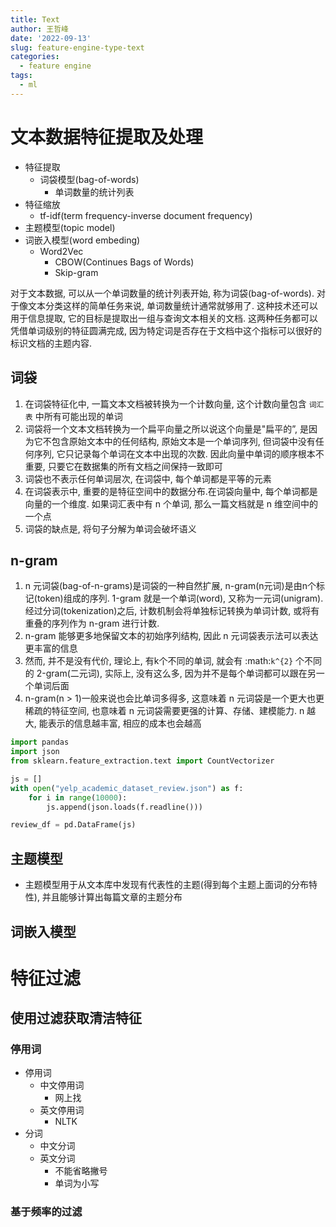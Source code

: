 ```yaml
---
title: Text
author: 王哲峰
date: '2022-09-13'
slug: feature-engine-type-text
categories:
  - feature engine
tags:
  - ml
---
```



# 文本数据特征提取及处理

- 特征提取
    - 词袋模型(bag-of-words)
        - 单词数量的统计列表
- 特征缩放
    - tf-idf(term frequency-inverse document frequency)
- 主题模型(topic model)
- 词嵌入模型(word embeding)
    - Word2Vec
        - CBOW(Continues Bags of Words)
        - Skip-gram

对于文本数据, 可以从一个单词数量的统计列表开始, 称为词袋(bag-of-words).
对于像文本分类这样的简单任务来说, 单词数量统计通常就够用了. 
这种技术还可以用于信息提取, 它的目标是提取出一组与查询文本相关的文档. 
这两种任务都可以凭借单词级别的特征圆满完成, 
因为特定词是否存在于文档中这个指标可以很好的标识文档的主题内容. 

## 词袋

1. 在词袋特征化中, 一篇文本文档被转换为一个计数向量, 这个计数向量包含 `词汇表` 中所有可能出现的单词
2. 词袋将一个文本文档转换为一个扁平向量之所以说这个向量是"扁平的”, 是因为它不包含原始文本中的任何结构, 
   原始文本是一个单词序列, 但词袋中没有任何序列, 它只记录每个单词在文本中出现的次数. 
   因此向量中单词的顺序根本不重要, 只要它在数据集的所有文档之间保持一致即可
3. 词袋也不表示任何单词层次, 在词袋中, 每个单词都是平等的元素
4. 在词袋表示中, 重要的是特征空间中的数据分布.在词袋向量中, 
   每个单词都是向量的一个维度. 如果词汇表中有 n 个单词, 
   那么一篇文档就是 n 维空间中的一个点
5. 词袋的缺点是, 将句子分解为单词会破坏语义


## n-gram

1. n 元词袋(bag-of-n-grams)是词袋的一种自然扩展, n-gram(n元词)是由n个标记(token)组成的序列. 1-gram
   就是一个单词(word), 又称为一元词(unigram). 经过分词(tokenization)之后, 计数机制会将单独标记转换为单词计数, 或将有重叠的序列作为
   n-gram 进行计数. 
2. n-gram 能够更多地保留文本的初始序列结构, 因此 n
   元词袋表示法可以表达更丰富的信息
3. 然而, 并不是没有代价, 理论上, 有k个不同的单词, 就会有 :math:`k^{2}`
   个不同的
   2-gram(二元词), 实际上, 没有这么多, 因为并不是每个单词都可以跟在另一个单词后面
4. n-gram(n > 1)一般来说也会比单词多得多, 这意味着 n
   元词袋是一个更大也更稀疏的特征空间, 也意味着 n
   元词袋需要更强的计算、存储、建模能力. n
   越大, 能表示的信息越丰富, 相应的成本也会越高

```python
import pandas
import json
from sklearn.feature_extraction.text import CountVectorizer

js = []
with open("yelp_academic_dataset_review.json") as f:
    for i in range(10000):
        js.append(json.loads(f.readline()))

review_df = pd.DataFrame(js)
```

## 主题模型

- 主题模型用于从文本库中发现有代表性的主题(得到每个主题上面词的分布特性), 并且能够计算出每篇文章的主题分布

## 词嵌入模型



# 特征过滤

## 使用过滤获取清洁特征

### 停用词

- 停用词
    - 中文停用词
        - 网上找
    - 英文停用词
        - NLTK
- 分词
    - 中文分词
    - 英文分词
        - 不能省略撇号
        - 单词为小写

### 基于频率的过滤

